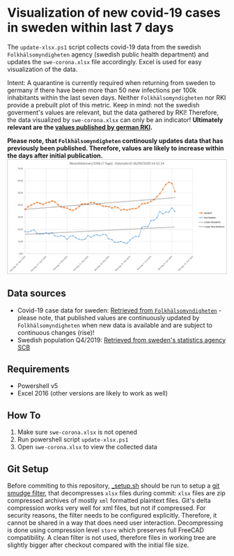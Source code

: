 # Visualization of new covid-19 cases in sweden within last 7 days
The `update-xlsx.ps1` script collects covid-19 data from the swedish `Folkhälsomyndigheten` agency (swedish public health department) and updates the `swe-corona.xlsx` file accordingly. Excel is used for easy visualization of the data.

Intent: A quarantine is currently required when returning from sweden to germany if there have been more than 50 new infections per 100k inhabitants within the last seven days. Neither `Folkhälsomyndigheten` nor RKI provide a prebuilt plot of this metric. Keep in mind: not the swedish goverment's values are relevant, but the data gathered by RKI! Therefore, the data visualized by `swe-corona.xlsx` can only be an indicator! **Ultimately relevant are the [values published by german RKI](https://www.rki.de/DE/Content/InfAZ/N/Neuartiges_Coronavirus/Quarantaene_Einreisen_Deutschland.html).**

**Please note, that `Folkhälsomyndigheten` continously updates data that has previously been published. Therefore, values are likely to increase within the days after initial publication.**
![swe-corona.png](swe-corona.png)

## Data sources
 - Covid-19 case data for sweden: [Retrieved from `Folkhälsomyndigheten`](https://www.folkhalsomyndigheten.se/smittskydd-beredskap/utbrott/aktuella-utbrott/covid-19/bekraftade-fall-i-sverige/) - please note, that published values are continuously updated by `Folkhälsomyndigheten` when new data is available and are subject to continuous changes (rise)!
 - Swedish population Q4/2019: [Retrieved from sweden's statistics agency SCB](https://www.scb.se/en/finding-statistics/statistics-by-subject-area/population/population-composition/population-statistics/pong/tables-and-graphs/quarterly-population-statistics--municipalities-counties-and-the-whole-country/quarter-4-2019/)

## Requirements
 - Powershell v5
 - Excel 2016 (other versions are likely to work as well)
 
## How To
 1. Make sure `swe-corona.xlsx` is not opened
 2. Run powershell script `update-xlsx.ps1`
 3. Open `swe-corona.xlsx` to view the collected data
 
## Git Setup
Before commiting to this repository, [_setup.sh](_setup.sh) should be run to
setup a [git smudge filter](https://www.git-scm.com/docs/gitattributes#_filter),
that decompresses `xlsx` files during commit: `xlsx` files are zip compressed
archives of mostly `xml` formatted plaintext files. Git's delta compression
works very well for xml files, but not if compressed. For security reasons, the
filter needs to be configured explicitly. Therefore, it cannot be shared in a
way that does need user interaction. Decompressing is done using compression
level `store` which preserves full FreeCAD compatibility. A clean filter is not
used, therefore files in working tree are slightly bigger after checkout
compared with the initial file size.
